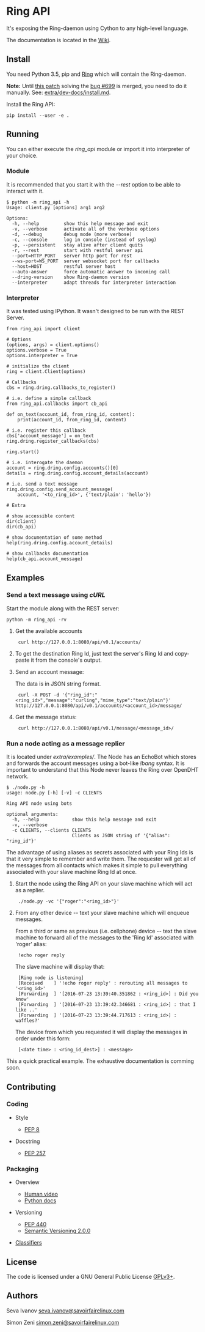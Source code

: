 # Ring API

It's exposing the Ring-daemon using Cython to any high-level language.

The documentation is located in the [Wiki](https://github.com/sevaivanov/ring-api/wiki).

## Install

You need Python 3.5, pip and [Ring](https://ring.cx/en/download) which will contain the Ring-daemon.

**Note:** Until [this patch](https://gerrit-ring.savoirfairelinux.com/#/c/4327/) solving the [bug #699](https://tuleap.ring.cx/plugins/tracker/?aid=699) is merged, you need to do it manually. See: [extra/dev-docs/install.md](extra/dev-docs/install.md).

Install the Ring API:

    pip install --user -e .

## Running

You can either execute the *ring_api* module or import it into interpreter of your choice.

### Module

It is recommended that you start it with the *--rest* option to be able to interact with it.

    $ python -m ring_api -h
    Usage: client.py [options] arg1 arg2

    Options:
      -h, --help         show this help message and exit
      -v, --verbose      activate all of the verbose options
      -d, --debug        debug mode (more verbose)
      -c, --console      log in console (instead of syslog)
      -p, --persistent   stay alive after client quits
      -r, --rest         start with restful server api
      --port=HTTP_PORT   server http port for rest
      --ws-port=WS_PORT  server websocket port for callbacks
      --host=HOST        restful server host
      --auto-answer      force automatic answer to incoming call
      --dring-version    show Ring-daemon version
      --interpreter      adapt threads for interpreter interaction

### Interpreter

It was tested using IPython. It wasn't designed to be run with the REST Server.

    from ring_api import client

    # Options
    (options, args) = client.options()
    options.verbose = True
    options.interpreter = True

    # initialize the client
    ring = client.Client(options)

    # Callbacks
    cbs = ring.dring.callbacks_to_register()

    # i.e. define a simple callback
    from ring_api.callbacks import cb_api

    def on_text(account_id, from_ring_id, content):
        print(account_id, from_ring_id, content)

    # i.e. register this callback
    cbs['account_message'] = on_text
    ring.dring.register_callbacks(cbs)

    ring.start()

    # i.e. interogate the daemon
    account = ring.dring.config.accounts()[0]
    details = ring.dring.config.account_details(account)

    # i.e. send a text message
    ring.dring.config.send_account_message(
        account, '<to_ring_id>', {'text/plain': 'hello'})

    # Extra

    # show accessible content
    dir(client)
    dir(cb_api)

    # show documentation of some method
    help(ring.dring.config.account_details)

    # show callbacks documentation
    help(cb_api.account_message)

## Examples

### Send a text message using *cURL*

Start the module along with the REST server:

    python -m ring_api -rv

1. Get the available accounts

        curl http://127.0.0.1:8080/api/v0.1/accounts/

2. To get the destination Ring Id, just text the server's Ring Id and copy-paste it from the console's output.

3. Send an account message:

    The data is in JSON string format.

        curl -X POST -d '{"ring_id":"<ring_id>","message":"curling","mime_type":"text/plain"}' http://127.0.0.1:8080/api/v0.1/accounts/<account_id>/message/

4. Get the message status:

        curl http://127.0.0.1:8080/api/v0.1/message/<message_id>/

### Run a node acting as a message replier

It is located under *extra/examples/*. The Node has an EchoBot which stores and forwards the account messages using a bot-like *!bang* syntax. It is important to understand that this Node never leaves the Ring over OpenDHT network.

    $ ./node.py -h
    usage: node.py [-h] [-v] -c CLIENTS

    Ring API node using bots

    optional arguments:
      -h, --help            show this help message and exit
      -v, --verbose
      -c CLIENTS, --clients CLIENTS
                            Clients as JSON string of '{"alias": "ring_id"}'

The advantage of using aliases as secrets associated with your Ring Ids is that it very simple to remember and write them. The requester will get all of the messages from all contacts which makes it simple to pull everything associated with your slave machine Ring Id at once.

1. Start the node using the Ring API on your slave machine which will act as a replier.

        ./node.py -vc '{"roger":"<ring_id>"}'

2. From any other device -- text your slave machine which will enqueue messages.

    From a third or same as previous (i.e. cellphone) device -- text the slave machine to forward all of the messages to the 'Ring Id' associated with 'roger' alias:

        !echo roger reply

    The slave machine will display that:

        [Ring node is listening]
        [Received    ] '!echo roger reply' : rerouting all messages to '<ring_id>'
        [Forwarding  ] '[2016-07-23 13:39:40.351862 : <ring_id>] : Did you know'
        [Forwarding  ] '[2016-07-23 13:39:42.346681 : <ring_id>] : that I like ..'
        [Forwarding  ] '[2016-07-23 13:39:44.717613 : <ring_id>] : waffles?'

    The device from which you requested it will display the messages in order under this form:

        [<date time> : <ring_id_dest>] : <message>

This a quick practical example. The exhaustive documentation is comming soon.

## Contributing

### Coding

* Style
    * [PEP 8](https://www.python.org/dev/peps/pep-0008/)

* Docstring
    * [PEP 257](https://www.python.org/dev/peps/pep-0257/)

### Packaging

* Overview
    * [Human video](https://www.youtube.com/watch?v=4fzAMdLKC5k)
    * [Python docs](https://packaging.python.org/distributing/)

* Versioning
    * [PEP 440](https://www.python.org/dev/peps/pep-0440/)
    * [Semantic Versioning 2.0.0](http://semver.org/)

* [Classifiers](https://pypi.python.org/pypi?%3Aaction=list_classifiers)

## License

The code is licensed under a GNU General Public License [GPLv3+](http://www.gnu.org/licenses/gpl.html).

## Authors

Seva Ivanov seva.ivanov@savoirfairelinux.com

Simon Zeni  simon.zeni@savoirfairelinux.com

